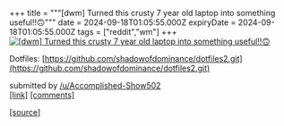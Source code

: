+++
title = """[dwm] Turned this crusty 7 year old laptop into something useful!!🙃"""
date = 2024-09-18T01:05:55.000Z
expiryDate = 2024-09-18T01:05:55.000Z
tags = ["reddit","wm"]
+++
[![[dwm] Turned this crusty 7 year old laptop into something useful!!🙃](https://b.thumbs.redditmedia.com/09Pvhasg-DN50ABNaUmFXl9sS4f8ogUWL3m5hjS9zCU.jpg "[dwm] Turned this crusty 7 year old laptop into something useful!!🙃")](https://www.reddit.com/r/unixporn/comments/1fjgk70/dwm_turned_this_crusty_7_year_old_laptop_into/)

Dotfiles: [https://github.com/shadowofdominance/dotfiles2.git](https://github.com/shadowofdominance/dotfiles2.git)

submitted by [/u/Accomplished-Show502](https://www.reddit.com/user/Accomplished-Show502)  
[\[link\]](https://www.reddit.com/gallery/1fjgk70) [\[comments\]](https://www.reddit.com/r/unixporn/comments/1fjgk70/dwm_turned_this_crusty_7_year_old_laptop_into/)

[[source]](https://www.reddit.com/r/unixporn/comments/1fjgk70/dwm_turned_this_crusty_7_year_old_laptop_into/)
